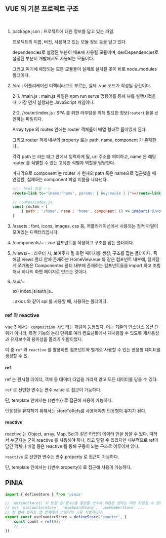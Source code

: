 
## VUE 의 기본 프로젝트 구조
<br>

1. package.json : 프로젝트에 대한 정보를 담고 있는 파일.

    프로젝트의 이름, 버전, 사용하고 있는 모듈 정보 등을 담고 있다.
    
    dependencies로 설정된 부분이 배포에 사용될 모듈이며, devDependencies로 설정된 부분이 개발에서도 사용되는 모듈이다.

    그리고 여기에 해당되는 모든 모듈들이 실제로 설치된 곳이 바로 node_modules 폴더이다.

2. /src : 어플리케이션 디렉터라고도 부르는, 실제 .vue 코드가 작성될 공간이다.

    2-1. /main.js : main.js 파일은 npm run serve 명령어를 통해 뷰를 실행시켰을 때, 가장 먼저 실행되는 JavaScript 파일이다.

    2-2. /router/index.js : SPA 를 위한 라우팅을 위해 필요한 정보(`router`) 들을 선언하는 파일이다.

    Array type 의 routes 안에는 router 객체들이 배열 형태로 들어있게 된다.

    그리고 router 객체 내부의 property 로는 path, name, component 가 존재한다.

    각각 path 는 
    <route-link to=""> 라는 태그 안에서 입력하게 될, url 주소를 의미하고, name 은 해당 router 를 식별할 수 있는 고유한 식별자 역할을 담당한다. 
    
    마지막으로 component 는 router 가 현재의 path 혹은 name으로 접근했을 때 연결할, 실제하는 component 파일 이름을 나타낸다.
    ``` html
    <!-- html 파일 -->
    <route-link to="{name:'home', params: { key:vaule } }"></route-link>
    ```
    ``` javascript
    // routes/index.js
    const routes = [
        { path : '/home', name : 'home', component: () => inmport('@/Home.vue') }
    ]
    ```

3. /assets : font, icons, images, css 등, 어플리케이션에서 사용되는 정적 파일이 모여있는 디렉터리입니다. 

4. /components/~ : vue 컴포넌트를 작성하고 구조를 잡는 폴더이다.

5. /views/~ : 라우터 시, 보여주게 될 화면 페이지를 생성, 구조를 잡는 폴더이다. 즉 해당 views 폴더 안에 존재하는 HomeView.vue 와 같은 컴포넌트 내부에, 잘게잘게 쪼개놓은 Componentes 폴더 내부에 존재하는 컴포넌트들을 import 하고 조합해서 하나의 화면 페이지로 만드는 것이다.

6. /api/~ 
    
    ex) index.js/auth.js.. 
    
    : axios 와 같이 api 를 사용할 때, 사용하는 폴더이다.
    


### ref 와 reactive

vue 3 에서는 `composition API` 라는 개념이 등장했다. 이는 기존의 인스턴스 옵션 단위가 아니라, 특정 기능의 논리 단위로 여러 컴포넌트에서 재사용할 수 있도록 재사용성과 유지보수의 용이성을 올리기 위함이었다.

이 중 `ref` 와 `reactive` 를 활용하면 컴포넌트와 별개로 사용할 수 있는 반응형 데이터를 생성할 수 있.

#### ref

ref 는 원시형 데이터, 객체 등 데이터 타입을 가리지 않고 모든 데이터를 담을 수 있다.

`ref` 로 선언한 변수는 변수.value 로 접근이 가능하다.

단, template 안에서는 {{변수}} 로 접근해 사용이 가능하다.

반응성을 유지하기 위해서는 storeToRefs를 사용해야만 반응형이 유지가 된다.
<br>

#### reactive

reactive 는 Object, array, Map, Set과 같은 타입의 데이터 만을 담을 수 있다. 따라서 누군자는 굳이 reactive 를 사용해야 하나, 라고 말할 수 있겠지만 내부적으로 ref에 담긴 객체나 배열 등은 reactive 를 통해 구동이 되는 구조로 이루어져 있다.

`reactive` 로 선언한 변수는 변수.property 로 접근이 가능하다.

단, template 안에서는 {{변수.property}} 로 접근해 사용이 가능하다.


## PINIA

``` javascript
import { defineStore } from 'pinia'

// `defineStore()`의 반환 값(함수)을 할당할 변수의 이름은 원하는 대로 지정할 수 있으나 스토어 이름을 사용하고 `use`와 `Store`로 묶는 것이 권장된다.
// ex) `useCounterStore`, `useBoardStore`, `useMemberStore` ...
// 첫 번째 인자는 앱 전체에서 스토어의 고유 식별자이다.
export const useCounterStore = defineStore('counter', {
    const count = ref(0);
    // ...
})
```
